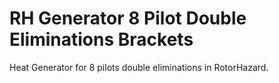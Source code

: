 # RH Generator 8 Pilot Double Eliminations Brackets
Heat Generator for 8 pilots double eliminations in RotorHazard.
